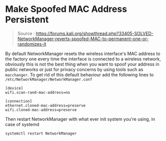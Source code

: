 

# Make Spoofed MAC Address Persistent

> Source : https://forums.kali.org/showthread.php?33405-SOLVED-NetworkManager-reverts-spoofed-MAC-to-permanent-one-or-randomizes-it

By default NetworkManager resets the wireless interface's MAC address to the factory one every time the interface is connected to a wireless network, obviously this is not the best thing when you want to spoof your address in public networks or just for privacy concerns by using tools such as `macchanger`. To get rid of this default behaviour add the following lines to `/etc/NetworkManager/NetworkManager.conf`

```
[device]
wifi.scan-rand-mac-address=no

[connection]
ethernet.cloned-mac-address=preserve
wifi.cloned-mac-address=preserve
```

Then restart NetworkManager with what ever init system you're using, in case of systemd

```
systemctl restart NetworkManager
```
